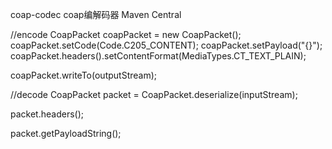 coap-codec
coap编解码器 Maven Central

//encode
CoapPacket coapPacket = new CoapPacket();
coapPacket.setCode(Code.C205_CONTENT);
coapPacket.setPayload("{}");
coapPacket.headers().setContentFormat(MediaTypes.CT_TEXT_PLAIN);

coapPacket.writeTo(outputStream);


//decode
 CoapPacket packet = CoapPacket.deserialize(inputStream);
 
 packet.headers();
 
 packet.getPayloadString();
